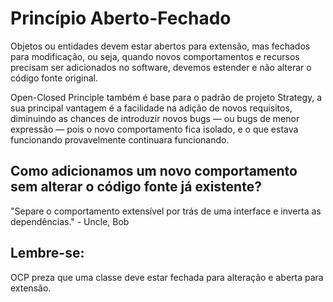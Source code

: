# Princípio Aberto-Fechado

Objetos ou entidades devem estar abertos para extensão, mas fechados para modificação, ou seja, quando novos comportamentos e recursos precisam ser adicionados no software, devemos estender e não alterar o código fonte original.

Open-Closed Principle também é base para o padrão de projeto Strategy, a sua principal vantagem é a facilidade na adição de novos requisitos, diminuindo as chances de introduzir novos bugs — ou bugs de menor expressão — pois o novo comportamento fica isolado, e o que estava funcionando provavelmente continuara funcionando.

## Como adicionamos um novo comportamento sem alterar o código fonte já existente?

"Separe o comportamento extensível por trás de uma interface e inverta as dependências." - Uncle, Bob

## Lembre-se:

OCP preza que uma classe deve estar fechada para alteração e aberta para extensão.
